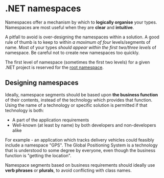 # .NET namespaces
Namespaces offer a mechanism by which to **logically organise** your types. Namespaces are most useful when they are **clear** and **intuitive**.

A pitfall to avoid is over-designing the namespaces within a solution. A good rule of thumb is to keep to within *a maximum of four* levels/segments of name. Most of your types *should appear within the first two/three levels* of namespace. Be careful not to create new namespaces too quickly.

The first level of namespace (sometimes the first two levels) for a given .NET project is reserved for the [root namespace].

[root namespace]: RootNamespace.md

## Designing namespaces
Ideally, namespace segments should be based upon **the business function** of their contents, instead of the technology which provides that function. Using the name of a technology or specific solution is permitted if that technology is both:

* A part of the application requirements
* Well-known (at least by name) by both developers and non-developers alike

For example - an application which tracks delivery vehicles could feasibly include a namespace "GPS". The Global Positioning System is a technology that is understood to some degree by everyone, even though the business function is "getting the location".

Namespace segments based on business requirements should ideally use **verb phrases** or **plurals**, to avoid conflicting with class names.